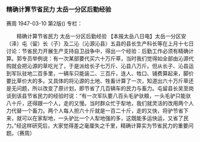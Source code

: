 ### 精确计算节省民力  太岳一分区后勤经验
赛周
1947-03-10
第2版()
专栏：

　　精确计算节省民力
    太岳一分区后勤经验
    【本报太岳八日电】太岳一分区安（泽）屯（留）长（子）及二沁（沁源沁县）五县的县长生产科长等在上月十七日讨论：节省民力开展生产支持自卫战争中，得出一个经验：后勤工作必须有精确计算。郭专员举例说：有一次某部要代买六十万斤草，当时我们觉得如全部由沁源代购就会把沁源的草吃光了，于是派给长子七万斤、沁县八万斤。但从长子、沁县运到军队驻地二百多里，一辆车只能装二、三百斤，连人、牲口、铺费算起来，脚价要比草价大的多。又具体的将沁源的土地、牲畜计算了一次，知道出六十万斤草还是无问题，所以改变了原计划，即节省了几百辆车的民力与畜力。屯留县长吴至岗谈到该县节省民力的经验时说：“有一次军队要八百头毛驴驮粮，一头毛驴只能驮八十斤，还得跟一个人，走的又慢。当时群众忙于犁地，我们就灵活的改用两个人力代替一个畜力。两个人每人担六十斤就是一百二十斤，走的又快，将驴节省下来，就可以在家犁地，一头驴比一个人犁地强的多，这既能多运快运，又省了民力。”经这样研究后，大家觉得差之毫厘失之千里，精确计算实为节省民力的重要问题。（赛周）
